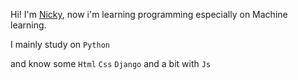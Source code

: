 Hi! I'm [Nicky](https://web.facebook.com/alan.hunter.39108297/), now i'm learning programming especially on Machine learning.

I mainly study on  `Python`
 
and know some `Html` `Css` `Django` and a bit with `Js`

